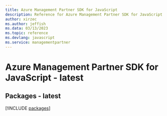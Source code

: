 ```yaml
---
title: Azure Management Partner SDK for JavaScript
description: Reference for Azure Management Partner SDK for JavaScript
author: xirzec
ms.author: jeffish
ms.data: 03/13/2023
ms.topic: reference
ms.devlang: javascript
ms.service: managementpartner
---
```

# Azure Management Partner SDK for JavaScript - latest
## Packages - latest
[!INCLUDE [packages](management-partner-index.md)]
